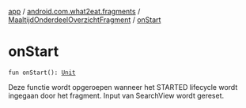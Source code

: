 [app](../../index.md) / [android.com.what2eat.fragments](../index.md) / [MaaltijdOnderdeelOverzichtFragment](index.md) / [onStart](./on-start.md)

# onStart

`fun onStart(): `[`Unit`](https://kotlinlang.org/api/latest/jvm/stdlib/kotlin/-unit/index.html)

Deze functie wordt opgeroepen wanneer het STARTED lifecycle wordt ingegaan door het fragment.
Input van SearchView wordt gereset.

